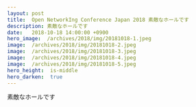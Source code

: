 ```yaml
---
layout: post
title:  Open NetworkIng Conference Japan 2018 素敵なホールです
description: 素敵なホールです
date:   2018-10-18 14:00:00 +0900
hero_image:  /archives/2018/img/20181018-1.jpeg
image:  /archives/2018/img/20181018-2.jpeg
image:  /archives/2018/img/20181018-3.jpeg
image:  /archives/2018/img/20181018-4.jpeg
image:  /archives/2018/img/20181018-5.jpeg
hero_height:  is-middle
hero_darken:  true
---
```

素敵なホールです